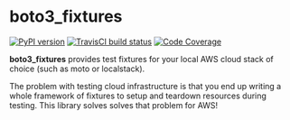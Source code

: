 # boto3_fixtures
[![PyPI version](https://img.shields.io/pypi/v/boto3_fixtures.svg)](https://pypi.org/project/boto3_fixtures/) [![TravisCI build status](https://travis-ci.com/mintel/boto3_fixtures.svg?branch=master)](https://travis-ci.com/github/mintel/boto3_fixtures) [![Code Coverage](https://img.shields.io/codecov/c/github/mintel/boto3_fixtures.svg)](https://codecov.io/gh/mintel/boto3_fixtures)

**boto3_fixtures** provides test fixtures for your local AWS cloud stack of choice (such as moto or localstack).

The problem with testing cloud infrastructure is that you end up writing a whole framework of fixtures to setup and teardown resources during testing. This library solves solves that problem for AWS!
